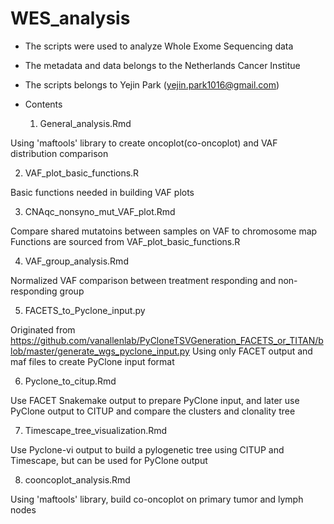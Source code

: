 # WES_analysis

* The scripts were used to analyze Whole Exome Sequencing data

* The metadata and data belongs to the Netherlands Cancer Institue

* The scripts belongs to Yejin Park (yejin.park1016@gmail.com)

* Contents


  1) General_analysis.Rmd

Using 'maftools' library to create oncoplot(co-oncoplot) and VAF distribution comparison
  
  2) VAF_plot_basic_functions.R

Basic functions needed in building VAF plots

  3) CNAqc_nonsyno_mut_VAF_plot.Rmd

Compare shared mutatoins between samples on VAF to chromosome map
Functions are sourced from VAF_plot_basic_functions.R

  4) VAF_group_analysis.Rmd

Normalized VAF comparison between treatment responding and non-responding group

  5) FACETS_to_Pyclone_input.py

Originated from https://github.com/vanallenlab/PyCloneTSVGeneration_FACETS_or_TITAN/blob/master/generate_wgs_pyclone_input.py
Using only FACET output and maf files to create PyClone input format

  6) Pyclone_to_citup.Rmd

Use FACET Snakemake output to prepare PyClone input, and later use PyClone output to CITUP and compare the clusters and clonality tree

  7) Timescape_tree_visualization.Rmd

Use Pyclone-vi output to build a pylogenetic tree using CITUP and Timescape, but can be used for PyClone output

  8) cooncoplot_analysis.Rmd

Using 'maftools' library, build co-oncoplot on primary tumor and lymph nodes
